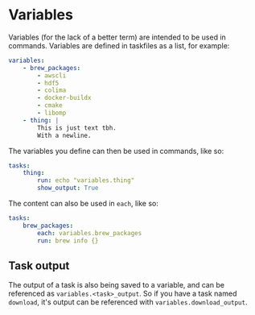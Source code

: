 # Variables
Variables (for the lack of a better term) are intended to be used in commands.
Variables are defined in taskfiles as a list, for example:
```YAML
variables:
    - brew_packages:
        - awscli
        - hdf5
        - colima
        - docker-buildx
        - cmake
        - libomp
    - thing: |
        This is just text tbh.
        With a newline.
```
The variables you define can then be used in commands, like so:
```YAML
tasks:
    thing:
        run: echo "variables.thing"
        show_output: True
```
The content can also be used in `each`, like so:
```YAML
tasks:
    brew_packages:
        each: variables.brew_packages
        run: brew info {}
```

## Task output
The output of a task is also being saved to a variable, and can be referenced as `variables.<task>_output`.
So if you have a task named `download`, it's output can be referenced with `variables.download_output`.